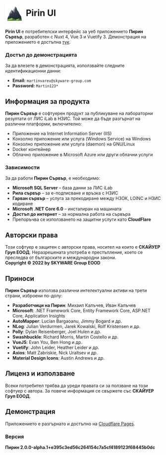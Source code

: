 <h1>
  <img
    src="./public/pirin-icon.png"
    width="auto" height="60"
    align="absmiddle"
  />
  Pirin UI
</h1>

**Pirin UI** е потребителски интерфейс за уеб приложението **Пирин Сървър**, разработен с Nuxt 4, Vue 3 и Vuetify 3. Демонстрация на приложението е достъпна [тук](https://pirin-ui-nuxt4.pages.dev/).

### Достъп до демонстрацията

За да влезете в демонстрацията, използвайте следните идентификационни данни:

- **Email:** `martinvarev@skyware-group.com`
- **Password:** `Martin123*`

## Информация за продукта

**Пирин Сървър** е софтуерен продукт за публикуване на лабораторни резултати от ЛИС iLab в НЗИС. Той може да бъде разгърнат на различни платформи, включително:

- Приложение на Internet Information Server (IIS)
- Конзолно приложение или услуга (Windows Service) на Windows
- Конзолно приложение или услуга (daemon) на GNU/Linux
- Docker контейнер
- Облачно приложение в Microsoft Azure или други облачни услуги

### Зависимости

За да работи **Пирин Сървър**, е необходимо:

- **Microsoft SQL Server** – база данни за ЛИС iLab
- **Рила сървър** – за е-подписване и връзка с НЗИС
- **Гарван сървър** – услуга за прекодиране между НЗОК, LOINC и НЗИС кодиране
- **Microsoft .NET Core 6.0** – инсталиран на машината
- **Достъп до интернет** – за нормална работа на сървъра
- Препоръчва се използването на защитни услуги като **CloudFlare**

## Авторски права

Този софтуер е защитен с авторски права, носител на които е **СКАЙУЕР Груп ЕООД**. Неразрешената употреба е престъпление, което се преследва от българските и международни закони.  
**Copyright © 2022 by SKYWARE Group EOOD**

## Приноси

**Пирин Сървър** използва различни интелектуални активи на трети страни, изброени по-долу:

- **Разработчици на Пирин**: Михаил Калъчев, Иван Калъчев
- **Microsoft**: .NET Framework Core, Entity Framework Core, ASP.NET Core, Application Insights
- **AutoMapper**: Lucian Bargaoanu, Jimmy Bogard и др.
- **NLog**: Julian Verdurmen, Jarek Kowalski, Rolf Kristensen и др.
- **Polly**: Dylan Reisenberger, Joel Hulen и др.
- **Swashbuckle**: Richard Morris, Martin Costello и др.
- **VueJS**: Evan You, Ben Hong и др.
- **Vuetify**: John Leider, Heather Leider и др.
- **Axios**: Matt Zabriskie, Nick Uraltsev и др.
- **Material Design Icons**: Austin Andrews и др.

## Лиценз и използване

Всеки потребител трябва да уреди правата си за ползване на този софтуер с автора. За повече информация се свържете със **СКАЙУЕР Груп ЕООД**.

## Демонстрация

Приложението е разгърнато и достъпно на [Cloudflare Pages](https://pirin-ui-nuxt4.pages.dev/).

### Версия

**Пирин 2.0.0-alpha.1+e395c3ed56c264154c7a5cf4189123f68445b0dc**
